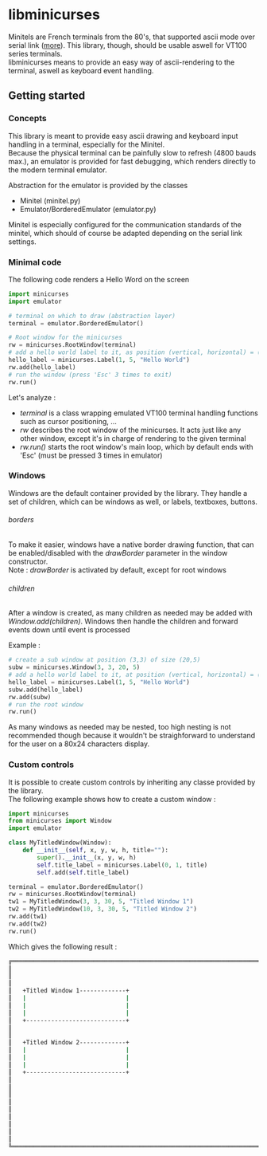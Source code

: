 # libminicurses
Minitels are French terminals from the 80's, that supported ascii mode over serial link ([more](https://fr.wikipedia.org/wiki/Minitel)). This library, though, should be usable aswell for VT100 series terminals.    
libminicurses means to provide an easy way of ascii-rendering to the terminal, aswell as keyboard event handling.

## Getting started
### Concepts
This library is meant to provide easy ascii drawing and keyboard input handling in a terminal, especially for the Minitel.  
Because the physical terminal can be painfully slow to refresh (4800 bauds max.), an emulator is provided for fast debugging, which renders directly to the modern terminal emulator.  

Abstraction for the emulator is provided by the classes
* Minitel (minitel.py)
* Emulator/BorderedEmulator (emulator.py)

Minitel is especially configured for the communication standards of the minitel, which should of course be adapted depending on the serial link settings.

### Minimal code
The following code renders a Hello Word on the screen
```python
import minicurses
import emulator

# terminal on which to draw (abstraction layer)
terminal = emulator.BorderedEmulator()

# Root window for the minicurses
rw = minicurses.RootWindow(terminal)
# add a hello world label to it, as position (vertical, horizontal) = (1, 5)
hello_label = minicurses.Label(1, 5, "Hello World")
rw.add(hello_label)
# run the window (press 'Esc' 3 times to exit)
rw.run()
```

Let's analyze :  
* *terminal* is a class wrapping emulated VT100 terminal handling functions such as cursor positioning, ...
* *rw* describes the root window of the minicurses. It acts just like any other window, except it's in charge of rendering to the given terminal  
* *rw.run()* starts the root window's main loop, which by default ends with 'Esc' (must be pressed 3 times in emulator)

### Windows
Windows are the default container provided by the library. They handle a set of children, which can be windows as well, or labels, textboxes, buttons.

###### borders
To make it easier, windows have a native border drawing function, that can be enabled/disabled with the *drawBorder* parameter in the window constructor.  
Note : *drawBorder* is activated by default, except for root windows

###### children
After a window is created, as many children as needed may be added with *Window.add(children)*. Windows then handle the children and forward events down until event is processed

Example :
```python
# create a sub window at position (3,3) of size (20,5)
subw = minicurses.Window(3, 3, 20, 5)
# add a hello world label to it, at position (vertical, horizontal) = (1, 5)
hello_label = minicurses.Label(1, 5, "Hello World")
subw.add(hello_label)
rw.add(subw)
# run the root window
rw.run()
```
As many windows as needed may be nested, too high nesting is not recommended though because it wouldn't be straighforward to understand for the user on a 80x24 characters display.

### Custom controls
It is possible to create custom controls by inheriting any classe provided by the library.  
The following example shows how to create a custom window :
```python
import minicurses
from minicurses import Window
import emulator

class MyTitledWindow(Window):
	def __init__(self, x, y, w, h, title=""):
		super().__init__(x, y, w, h)
		self.title_label = minicurses.Label(0, 1, title)
		self.add(self.title_label)

terminal = emulator.BorderedEmulator()
rw = minicurses.RootWindow(terminal)
tw1 = MyTitledWindow(3, 3, 30, 5, "Titled Window 1")
tw2 = MyTitledWindow(10, 3, 30, 5, "Titled Window 2")
rw.add(tw1)
rw.add(tw2)
rw.run()
```

Which gives the following result :
```bash
╔═══════════════════════════════════════════════════════════════════════════════╗
║                                                                               ║
║                                                                               ║
║                                                                               ║
║   +Titled Window 1-------------+                                              ║
║   |                            |                                              ║
║   |                            |                                              ║
║   |                            |                                              ║
║   +----------------------------+                                              ║
║                                                                               ║
║                                                                               ║
║   +Titled Window 2-------------+                                              ║
║   |                            |                                              ║
║   |                            |                                              ║
║   |                            |                                              ║
║   +----------------------------+                                              ║
║                                                                               ║
║                                                                               ║
║                                                                               ║
║                                                                               ║
║                                                                               ║
║                                                                               ║
║                                                                               ║
║                                                                               ║
║                                                                               ║
╚═══════════════════════════════════════════════════════════════════════════════╝
```

